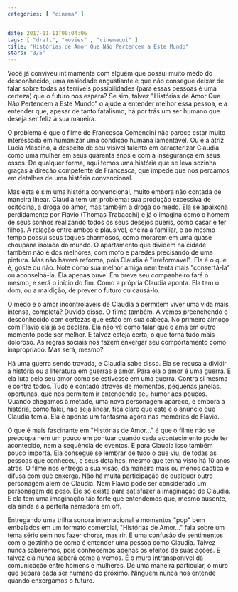 ```yaml
---
categories: [ "cinema" ]


date: 2017-11-11T00:04:06
tags: [ "draft", "movies" , "cinemaqui" ]
title: "Histórias de Amor Que Não Pertencem a Este Mundo"
stars: "3/5"
---
```

Você já conviveu intimamente com alguém que possui muito medo do desconhecido, uma ansiedade angustiante e que não consegue deixar de falar sobre todas as terríveis possibilidades (para essas pessoas é uma certeza) que o futuro nos espera? Se sim, talvez "Histórias de Amor Que Não Pertencem a Este Mundo" o ajude a entender melhor essa pessoa, e a entender que, apesar de tanto fatalismo, há por trás um ser humano que deseja ser feliz à sua maneira.

O problema é que o filme de Francesca Comencini não parece estar muito interessada em humanizar uma condição humana lamentável. Ou é a atriz Lucia Mascino, a despeito de seu visível talento em caracterizar Claudia como uma mulher em seus quarenta anos e com a insegurança em seus ossos. De qualquer forma, aqui temos uma história que se leva sozinha graças à direção competente de Francesca, que impede que nos percamos em detalhes de uma história convencional.

Mas esta é sim uma história convencional, muito embora não contada de maneira linear. Claudia tem um problema: sua produção excessiva de ocitocina, a droga do amor, mas também a droga do medo. Ela se apaixona perdidamente por Flavio (Thomas Trabacchi) e já o imagina como o homem de seus sonhos realizando todos os seus desejos pueris, como casar e ter filhos. A relação entre ambos é plausível, cheira a familiar, e ao mesmo tempo possui seus toques charmosos, como morarem em uma quase choupana isolada do mundo. O apartamento que dividem na cidade também não é dos melhores, com mofo e paredes precisando de uma pintura. Mas não haverá reforma, pois Claudia é "irreformável". Ela é o que é, goste ou não. Note como sua melhor amiga nem tenta mais "consertá-la" ou aconselhá-la. Ela apenas ouve. Em breve seu companheiro fará o mesmo, e será o início do fim. Como a própria Claudia aponta. Ela tem o dom, ou a maldição, de prever o futuro ou causá-lo.

O medo e o amor incontroláveis de Claudia a permitem viver uma vida mais intensa, completa? Duvido disso. O filme também. A vemos preenchendo o desconhecido com certezas que estão em sua cabeça. No primeiro almoço com Flavio ela já se declara. Ela não vê como falar que o ama em outro momento pode ser melhor. E talvez esteja certa, o que torna tudo mais doloroso. As regras sociais nos fazem enxergar seu comportamento como inapropriado. Mas será, mesmo?

Há uma guerra sendo travada, e Claudia sabe disso. Ela se recusa a dividir a história ou a literatura em guerras e amor. Para ela o amor é uma guerra. E ela luta pelo seu amor como se estivesse em uma guerra. Contra si mesma e contra todos. Tudo é contado através de momentos, pequenas janelas, oportunas, que nos permitem ir entendendo seu humor aos poucos. Quando chegamos à metade, uma nova personagem aparece, e embora a história, como falei, não seja linear, fica claro que este é o anúncio que Claudia temia. Ela é apenas um fantasma agora nas memórias de Flavio.

O que é mais fascinante em "Histórias de Amor..." é que o filme não se preocupa nem um pouco em pontuar quando cada acontecimento pode ter acontecido, nem a sequência de eventos. E para Claudia isso também pouco importa. Ela consegue se lembrar de tudo o que viu, de todas as pessoas que conheceu, e seus detalhes, mesmo que tenha visto há 10 anos atrás. O filme nos entrega a sua visão, da maneira mais ou menos caótica e difusa com que enxerga. Não há muita participação de qualquer outro personagem além de Claudia. Nem Flavio pode ser considerado um personagem de peso. Ele só existe para satisfazer a imaginação de Claudia. E ela tem uma imaginação tão forte que entendemos que, mesmo ausente, ela ainda é a perfeita narradora em off.

Entregando uma trilha sonora internacional e momentos "pop" bem embalados em um formato comercial, "Histórias de Amor..." fala sobre um tema sério sem nos fazer chorar, mas rir. É uma confusão de sentimentos com o gostinho de como é entender uma pessoa como Claudia. Talvez nunca saberemos, pois conhecemos apenas os efeitos de suas ações. E talvez ela nunca saberá como a vemos. É o muro intransponível da comunicação entre homens e mulheres. De uma maneira particular, o muro que separa cada ser humano do próximo. Ninguém nunca nos entende quando enxergamos o futuro.
